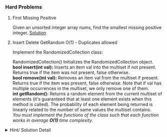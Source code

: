 ### Hard Problems

1. First Missing Positive
   
    Given an unsorted integer array nums, find the smallest missing positive integer.
    [Solution](../src/com/algorhythm/hard/array/FirstMissingPositive.java)
   
2.  Insert Delete GetRandom O(1) - Duplicates allowed

    Implement the RandomizedCollection class:

    RandomizedCollection() Initializes the RandomizedCollection object.<br>
    **bool insert(int val):** Inserts an item val into the multiset if not present. Returns true if the item was not present, false otherwise. <br>
    **bool remove(int val):** Removes an item val from the multiset if present. Returns true if the item was present, false otherwise. Note that if val has multiple occurrences in the multiset, we only remove one of them. <br>
    **int getRandom():** Returns a random element from the current multiset of elements (it's guaranteed that at least one element exists when this method is called). The probability of each element being returned is linearly related to the number of same values the multiset contains.<br>
    _You must implement the functions of the class such that each function works in average **O(1)** time complexity._

   <details>
    <summary> Hint/ Solution Detail </summary>
    
    Refer: https://leetcode.com/problems/insert-delete-getrandom-o1-duplicates-allowed/ <br>
    [Solution](../src/com/algorhythm/hard/array/InsertDeleteGetRandomWithDuplicates.java)
    </details>   
   
3. Trapping Rain Water
   Given n non-negative integers representing an elevation map where the width of each bar is 1, compute how much water it can trap after raining.<br>
   ![img.png](images/traprain.png)

    <details>
    <summary> Hint/ Solution Detail </summary>

    Refer: https://leetcode.com/problems/trapping-rain-water/ <br>
    [Solution](../src/com/algorhythm/hard/array/TrappingRainWater.java)
    </details>   

